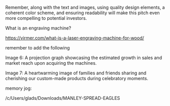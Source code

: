 
Remember, along with the text and images, using quality design elements, a coherent color scheme, and ensuring readability will make this pitch even more compelling to potential investors.


What is an engraving machine?

https://virmer.com/what-is-a-laser-engraving-machine-for-wood/

remember to add the following

Image 6: A projection graph showcasing the estimated growth in sales and market reach upon acquiring the machines.

Image 7: A heartwarming image of families and friends sharing and cherishing our custom-made products during celebratory moments.

memory jog:

/c/Users/glads/Downloads/MANLEY-SPREAD-EAGLES

